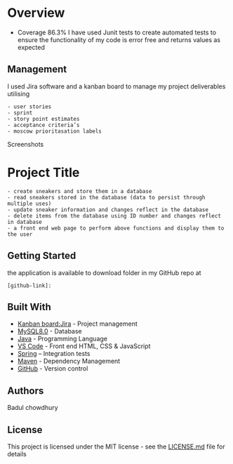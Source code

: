 # Overview
- Coverage 86.3%
I have used Junit tests to create automated tests to ensure the functionality of my code is error free and returns values as expected
## Management
I used Jira software and a kanban board to manage my project deliverables utilising
```
- user stories
- sprint
- story point estimates 
- acceptance criteria’s
- moscow prioritasation labels
```
Screenshots
# Project Title
```
- create sneakers and store them in a database
- read sneakers stored in the database (data to persist through multiple uses)
- update sneaker information and changes reflect in the database
- delete items from the database using ID number and changes reflect in database
- a front end web page to perform above functions and display them to the user
```
## Getting Started
the application is available to download folder in my GitHub repo at
```
[github-link]:
```
## Built With
* [Kanban board:Jira](https://www.atlassian.com/software/jira) - Project management
* [MySQL8.0](https://www.mysql.com/) - Database
* [Java](https://www.java.com/en/) - Programming Language
* [VS Code]( https://code.visualstudio.com/) - Front end HTML, CSS & JavaScript
* [Spring](https://Spring.io/) – Integration tests
* [Maven](https://maven.apache.org/) - Dependency Management
* [GitHub]( https://github.com/) - Version control 
## Authors
Badul chowdhury
## License
This project is licensed under the MIT license - see the [LICENSE.md](LICENSE.md) file for details
